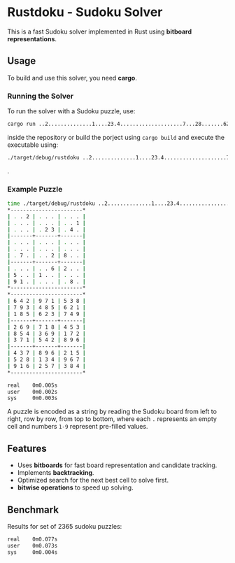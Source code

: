 # Rustdoku - Sudoku Solver

This is a fast Sudoku solver implemented in Rust using **bitboard representations**.

## Usage

To build and use this solver, you need **cargo**.

### Running the Solver
To run the solver with a Sudoku puzzle, use:
```sh
cargo run ..2..............1....23.4....................7...28.......62..5..1.....91.....8.
```
inside the repository or build the porject using `cargo build` and execute the executable using:

```sh
./target/debug/rustdoku ..2..............1....23.4....................7...28.......62..5..1.....91.....8.
```
.

### Example Puzzle

```sh
time ./target/debug/rustdoku ..2..............1....23.4....................7...28.......62..5..1.....91.....8.
*-----------------------*
| . . 2 | . . . | . . . |
| . . . | . . . | . . 1 |
| . . . | . 2 3 | . 4 . |
|-------+-------+-------|
| . . . | . . . | . . . |
| . . . | . . . | . . . |
| . 7 . | . . 2 | 8 . . |
|-------+-------+-------|
| . . . | . . 6 | 2 . . |
| 5 . . | 1 . . | . . . |
| 9 1 . | . . . | . 8 . |
*-----------------------*
*-----------------------*
| 6 4 2 | 9 7 1 | 5 3 8 |
| 7 9 3 | 4 8 5 | 6 2 1 |
| 1 8 5 | 6 2 3 | 7 4 9 |
|-------+-------+-------|
| 2 6 9 | 7 1 8 | 4 5 3 |
| 8 5 4 | 3 6 9 | 1 7 2 |
| 3 7 1 | 5 4 2 | 8 9 6 |
|-------+-------+-------|
| 4 3 7 | 8 9 6 | 2 1 5 |
| 5 2 8 | 1 3 4 | 9 6 7 |
| 9 1 6 | 2 5 7 | 3 8 4 |
*-----------------------*

real    0m0.005s
user    0m0.002s
sys     0m0.003s
```

A puzzle is encoded as a string by reading the Sudoku board from left to right, row by row, from top to bottom, where each `.` represents an empty cell and numbers `1-9` represent pre-filled values.

## Features
- Uses **bitboards** for fast board representation and candidate tracking.
- Implements **backtracking**.
- Optimized search for the next best cell to solve first.
- **bitwise operations** to speed up solving.

## Benchmark
Results for set of 2365 sudoku puzzles:
```sh
real    0m0.077s
user    0m0.073s
sys     0m0.004s
```